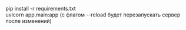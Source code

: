 pip install -r requirements.txt  
uvicorn app.main:app (с флагом --reload будет перезапускать сервер после изменений)